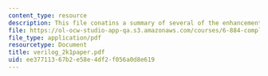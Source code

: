 ```yaml
---
content_type: resource
description: This file conatins a summary of several of the enhancements in Verilog-2001.
file: https://ol-ocw-studio-app-qa.s3.amazonaws.com/courses/6-884-complex-digital-systems-spring-2005/ee37711367b2e58e4df2f056a0d8e619_verilog_2k1paper.pdf
file_type: application/pdf
resourcetype: Document
title: verilog_2k1paper.pdf
uid: ee377113-67b2-e58e-4df2-f056a0d8e619
---
```

